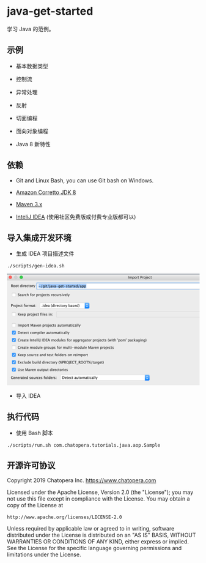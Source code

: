 # java-get-started

学习 Java 的范例。

## 示例

- 基本数据类型

- 控制流

- 异常处理

- 反射

- 切面编程

- 面向对象编程

- Java 8 新特性

## 依赖

- Git and Linux Bash, you can use Git bash on Windows.

- [Amazon Corretto JDK 8](https://aws.amazon.com/cn/corretto/)

- [Maven 3.x](http://maven.apache.org/)

- [InteliJ IDEA](https://www.jetbrains.com/idea/) (使用社区免费版或付费专业版都可以)

## 导入集成开发环境

- 生成 IDEA 项目描述文件

```
./scripts/gen-idea.sh
```

![](./assets/1.png)

- 导入 IDEA

## 执行代码

- 使用 Bash 脚本

```
./scripts/run.sh com.chatopera.tutorials.java.aop.Sample
```

## 开源许可协议

Copyright 2019 Chatopera Inc. <https://www.chatopera.com>

Licensed under the Apache License, Version 2.0 (the "License");
you may not use this file except in compliance with the License.
You may obtain a copy of the License at

    http://www.apache.org/licenses/LICENSE-2.0

Unless required by applicable law or agreed to in writing, software
distributed under the License is distributed on an "AS IS" BASIS,
WITHOUT WARRANTIES OR CONDITIONS OF ANY KIND, either express or implied.
See the License for the specific language governing permissions and
limitations under the License.
